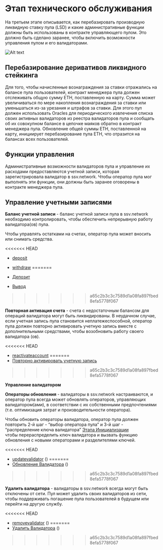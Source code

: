 # Этап технического обслуживания


На третьем этапе описывается, как перебазировать производную ликвидную ставку пула (LSD) и какие административные функции должны быть использованы в контракте управляющего пулом. 
Это должно быть сделано заранее, чтобы включить возможности управления пулом и его валидаторами.

![Alt text](/img/ssv/maintence_stage_01.png)

## Перебазирование деривативов ликвидного стейкинга

Для того, чтобы начисленные вознаграждения за ставки отражались на балансе пула пользователей, контракт менеджера пула должен отслеживать общую сумму ETH, поставленную на карту. 
Сумма может увеличиваться по мере накопления вознаграждения за ставки или уменьшаться из-за урезания и штрафов за ставки.
Для этого пул должен использовать Oracles для периодического извлечения списка своих активных валидаторов из реестра валидаторов пула 
и сообщать об их совокупном балансе в цепочке маяков обратно в контракт менеджера пула. 
Обновление общей суммы ETH, поставленной на карту, инициирует перебазирование пула ETH, что отразится на балансах всех пользователей.

## Функции управления

Административные возможности валидаторов пула и управление их расходами предоставляются учетной записи, которая зарегистрировала валидатор в ssv.network.
Чтобы оператор пула мог выполнять эти функции, они должны быть заранее оговорены в контракте менеджера пула.


## Управление учетными записями

**Баланс учетной записи** - баланс учетной записи пула в ssv.network необходимо контролировать, чтобы обеспечить непрерывную работу валидатора(ов) пула.

Чтобы управлять остатками на счетах, оператор пула может вносить или снимать средства.


<<<<<<< HEAD
* <a href="https://wiki.chainops.org/docs/ssv.network/Dev/SmartContracts/account_methods#:~:text=%D0%B2%20%D1%82%D0%BE%D0%BA%D0%B5%D0%BD%D0%B0%D1%85%20SSV-,deposit,-%D0%9F%D0%B0%D1%80%D0%B0%D0%BC%D0%B5%D1%82%D1%80%D1%8B%20%D0%B2%D1%8B%D0%B7%D0%BE%D0%B2%D0%B0">deposit</a>

* <a href="https://wiki.chainops.org/docs/ssv.network/Dev/SmartContracts/account_methods#:~:text=SSV%2C%20%D0%BF%D0%BE%D0%B4%D0%BB%D0%B5%D0%B6%D0%B0%D1%89%D0%B0%D1%8F%20%D0%B2%D0%BD%D0%B5%D1%81%D0%B5%D0%BD%D0%B8%D1%8E-,withdraw,-%D0%9F%D0%B0%D1%80%D0%B0%D0%BC%D0%B5%D1%82%D1%80%D1%8B%20%D0%B2%D1%8B%D0%B7%D0%BE%D0%B2%D0%B0">withdraw</a>
=======
* <a href="https://docs.ssv.network/developers/smart-contracts/account-methods#deposit">Депозит</a>

* <a href="https://docs.ssv.network/developers/smart-contracts/account-methods#withdraw">Вывод</a>
>>>>>>> a65c2b3c3c7589d1a08fa897fbed8efa5778f067


**Повторная активация счета** - счета с недостаточным балансом для операций валидатора могут быть ликвидированы. 
В неудачном случае, если учетная запись пула становится неплатежеспособной, оператор пула должен повторно активировать учетную запись вместе с дополнительными средствами, 
чтобы возобновить работу своего валидатора (ов).

<<<<<<< HEAD
* <a href="https://wiki.chainops.org/docs/ssv.network/Dev/SmartContracts/account_methods#:~:text=%D0%90%D0%B4%D1%80%D0%B5%D1%81%20%D0%BF%D0%BE%D0%BB%D1%8C%D0%B7%D0%BE%D0%B2%D0%B0%D1%82%D0%B5%D0%BB%D1%8F-,reactivateAccount,-%D0%9F%D0%B0%D1%80%D0%B0%D0%BC%D0%B5%D1%82%D1%80%D1%8B%20%D0%B2%D1%8B%D0%B7%D0%BE%D0%B2%D0%B0">reactivateaccount</a>
=======
* <a href="https://docs.ssv.network/developers/smart-contracts/account-methods#reactivateaccount">Повторно активировать учетную запись</a>
>>>>>>> a65c2b3c3c7589d1a08fa897fbed8efa5778f067


**Управление валидатором**


**Операторы обновления** - валидаторы в ssv.network настраиваются, и оператор пула всегда может обновлять операторов, управляющих валидатором(ами), 
в соответствии с их собственными предпочтениями (т.е. оптимизация затрат и производительности оператора).

Чтобы обновить операторы валидатора, оператор пула должен повторить 2-й шаг - “выбор оператора пула” и 3-й шаг - “распределение ключа валидатора” <a href="https://docs.ssv.network/developers/integration-guides/staking-pools/maintenance-stage">Этапа Инициализации</a>  
чтобы перераспределить ключ валидатора и вызвать функцию обновления с новыми операторами и разделителями ключей.


<<<<<<< HEAD
* <a href="https://wiki.chainops.org/docs/ssv.network/Dev/SmartContracts/validators_methods#:~:text=%D0%BF%D0%BB%D0%B0%D1%82%D0%B5%D0%B6%D0%B0(%D0%BD%D0%B5%20%D0%BE%D0%B1%D1%8F%D0%B7%D0%B0%D1%82%D0%B5%D0%BB%D1%8C%D0%BD%D0%BE)-,updateValidator,-%D0%9F%D0%B0%D1%80%D0%B0%D0%BC%D0%B5%D1%82%D1%80%D1%8B%20%D0%B2%D1%8B%D0%B7%D0%BE%D0%B2%D0%B0">updatevalidator</a> ()
=======
* <a href="https://docs.ssv.network/developers/smart-contracts/validators-methods#updatevalidator">Обновление Валидатора</a> ()
>>>>>>> a65c2b3c3c7589d1a08fa897fbed8efa5778f067



**Удалить валидатора** - валидаторы в ssv.network всегда могут быть отключены от сети. Пул может удалить своих валидаторов из сети, 
чтобы поддерживать погашение пула пользователей в будущем или перейти на другую службу.


<<<<<<< HEAD
* <a href="https://wiki.chainops.org/docs/ssv.network/Dev/SmartContracts/validators_methods#:~:text=%D0%B7%D0%B0%D0%BA%D1%80%D1%8B%D1%82%D1%8B%D1%85%20%D0%BA%D0%BB%D1%8E%D1%87%D0%B5%D0%B9%20keyshares.-,removeValidator,-%D0%9F%D0%B0%D1%80%D0%B0%D0%BC%D0%B5%D1%82%D1%80%D1%8B%20%D0%B2%D1%8B%D0%B7%D0%BE%D0%B2%D0%B0">removevalidator</a> ()
=======
* <a href="https://docs.ssv.network/developers/smart-contracts/validators-methods#removevalidator">Удалить Валидатора</a> ()
>>>>>>> a65c2b3c3c7589d1a08fa897fbed8efa5778f067

